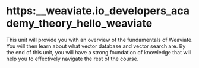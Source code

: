 # https:\_\_weaviate.io_developers_academy_theory_hello_weaviate

This unit will provide you with an overview of the fundamentals of Weaviate. You will then learn about what vector database and vector search are. By the end of this unit, you will have a strong foundation of knowledge that will help you to effectively navigate the rest of the course.
